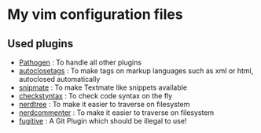 # My vim configuration files

## Used plugins

* [Pathogen](http://www.vim.org/scripts/script.php?script_id=2332) : To handle all other plugins
* [autoclosetags](http://www.vim.org/scripts/script.php?script_id=2591) : To make tags on markup languages such as xml or html, autoclosed automatically
* [snipmate](http://www.vim.org/scripts/script.php?script_id=2540) : To make Textmate like snippets available
* [checkstyntax](http://www.vim.org/scripts/script.php?script_id=1431) : To check code syntax on the fly
* [nerdtree](http://www.vim.org/scripts/script.php?script_id=1658) : To make it easier to traverse on filesystem
* [nerdcommenter](http://www.vim.org/scripts/script.php?script_id=1218) : To make it easier to traverse on filesystem
* [fugitive](http://www.vim.org/scripts/script.php?script_id=2975) : A Git Plugin which should be illegal to use!
